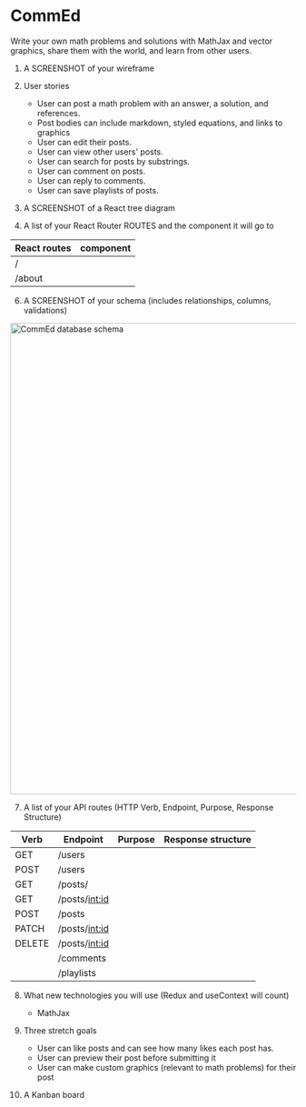 # CommEd
Write your own math problems and solutions with MathJax and vector graphics, share them with the world, and learn from other users.

1. A SCREENSHOT of your wireframe

2. User stories
   * User can post a math problem with an answer, a solution, and references.
   * Post bodies can include markdown, styled equations, and links to graphics
   * User can edit their posts.
   * User can view other users' posts.
   * User can search for posts by substrings.
   * User can comment on posts.
   * User can reply to comments.
   * User can save playlists of posts.

4. A SCREENSHOT of a React tree diagram

5. A list of your React Router ROUTES and the component it will go to

| React routes | component |
|--- | --- |
| / | <Home /> |
| /about | <About /> |

6. A SCREENSHOT of your schema (includes relationships, columns, validations)

<img width="830" alt="CommEd database schema" src="https://github.com/EvanLosh/CommEd/assets/134793412/ef0c5e95-34f3-44d1-8cd8-9f5d3077b2a2">

7. A list of your API routes (HTTP Verb, Endpoint, Purpose, Response Structure)

| Verb | Endpoint | Purpose | Response structure |
| --- | --- | --- | --- |
| GET| /users | | |
| POST| /users| | |
|GET|/posts/|||
|GET|/posts/<int:id>|||
|POST|/posts|||
|PATCH|/posts/<int:id>|||
|DELETE|/posts/<int:id>|||
||/comments|||
||/playlists|||

8. What new technologies you will use (Redux and useContext will count)
   * MathJax

9. Three stretch goals
    * User can like posts and can see how many likes each post has.
    * User can preview their post before submitting it
    * User can make custom graphics (relevant to math problems) for their post

11. A Kanban board
